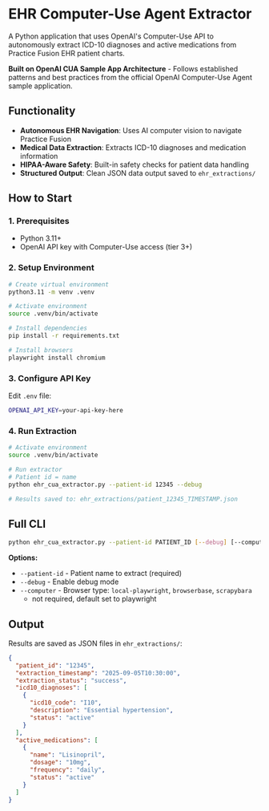 # EHR Computer-Use Agent Extractor

A Python application that uses OpenAI's Computer-Use API to autonomously extract ICD-10 diagnoses and active medications from Practice Fusion EHR patient charts.

**Built on OpenAI CUA Sample App Architecture** - Follows established patterns and best practices from the official OpenAI Computer-Use Agent sample application.

## Functionality

- **Autonomous EHR Navigation**: Uses AI computer vision to navigate Practice Fusion
- **Medical Data Extraction**: Extracts ICD-10 diagnoses and medication information  
- **HIPAA-Aware Safety**: Built-in safety checks for patient data handling
- **Structured Output**: Clean JSON data output saved to `ehr_extractions/`

## How to Start

### 1. Prerequisites
- Python 3.11+
- OpenAI API key with Computer-Use access (tier 3+)

### 2. Setup Environment
```bash
# Create virtual environment
python3.11 -m venv .venv

# Activate environment  
source .venv/bin/activate

# Install dependencies
pip install -r requirements.txt

# Install browsers
playwright install chromium
```

### 3. Configure API Key
Edit `.env` file:
```bash
OPENAI_API_KEY=your-api-key-here
```

### 4. Run Extraction
```bash
# Activate environment
source .venv/bin/activate

# Run extractor
# Patient id = name
python ehr_cua_extractor.py --patient-id 12345 --debug

# Results saved to: ehr_extractions/patient_12345_TIMESTAMP.json
```

## Full CLI

```bash
python ehr_cua_extractor.py --patient-id PATIENT_ID [--debug] [--computer TYPE]
```

**Options:**
- `--patient-id` - Patient name to extract (required)
- `--debug` - Enable debug mode
- `--computer` - Browser type: `local-playwright`, `browserbase`, `scrapybara`
    - not required, default set to playwright

## Output

Results are saved as JSON files in `ehr_extractions/`:

```json
{
  "patient_id": "12345",
  "extraction_timestamp": "2025-09-05T10:30:00",
  "extraction_status": "success",
  "icd10_diagnoses": [
    {
      "icd10_code": "I10",
      "description": "Essential hypertension",
      "status": "active"
    }
  ],
  "active_medications": [
    {
      "name": "Lisinopril", 
      "dosage": "10mg",
      "frequency": "daily",
      "status": "active"
    }
  ]
}
```


